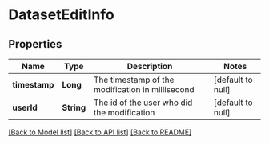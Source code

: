 # DatasetEditInfo
## Properties

| Name | Type | Description | Notes |
|------------ | ------------- | ------------- | -------------|
| **timestamp** | **Long** | The timestamp of the modification in millisecond | [default to null] |
| **userId** | **String** | The id of the user who did the modification | [default to null] |

[[Back to Model list]](../README.md#documentation-for-models) [[Back to API list]](../README.md#documentation-for-api-endpoints) [[Back to README]](../README.md)

